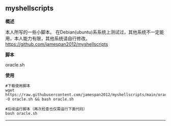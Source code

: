 myshellscripts
---------------
**概述**

本人所写的一些小脚本。
在Debian(ubuntu)系系统上测试过，其他系统不一定能用，本人能力有限，其他系统请自行修改。
https://github.com/jamespan2012/myshellscripts

**脚本**

 oracle.sh
 
 **使用**
 
    #下载使用脚本
    wget https://raw.githubusercontent.com/jamespan2012/myshellscripts/main/oracle.sh -O oracle.sh && bash oracle.sh

    #后续运行脚本（再次检查也仅需运行下面代码）
    bash oracle.sh
    
----------
